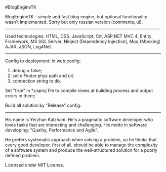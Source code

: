#BlogEngineTK

BlogEngineTK - simple and fast blog engine, but optional functionality wasn't implemented.
Sorry but only russian version (comments, ui).

-------------------------------------------------------------------------------
Used technologies:
HTML, CSS, JavaScript, C#, ASP.NET MVC 4, Entity Framework, MS SQL Server, 
Ninject (Dependency Injection), Moq (Mocking) AJAX, JSON, Log4Net.

-------------------------------------------------------------------------------

Config to deployment:
In web.config:
1. debug = false;
2. set elFinder phys path and url;
3. connection string to db.

Set "<MvcBuildViews>true</MvcBuildViews>" in *.csproj file to compile views at building process 
and output errors in them;

Build all solution by "Release" config.

-------------------------------------------------------------------------------

His name is Yerzhan Kalzhani. He's a pragmatic software developer who loves tasks that are 
interesting and challenging. His motto in software developing: "Quality, Performance and Agile".

He prefers systematic approach when solving a problem, so he thinks that every good developer, 
first of all, should be able to manage the complexity of a software system and produce the 
well-structured solution for a poorly defined problem.

Licensed under MIT License.
